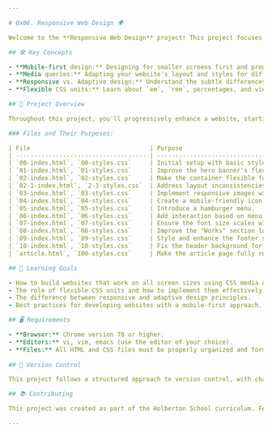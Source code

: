 ```yaml
---

# 0x06. Responsive Web Design 🌍

Welcome to the **Responsive Web Design** project! This project focuses on implementing mobile-first designs and ensuring that websites adapt seamlessly across various devices. By leveraging modern CSS techniques like media queries and flexible units, you’ll learn how to make your web content visually accessible and user-friendly.

## 🛠️ Key Concepts

- **Mobile-first design:** Designing for smaller screens first and progressively enhancing for larger devices.
- **Media queries:** Adapting your website's layout and styles for different screen sizes.
- **Responsive vs. Adaptive design:** Understand the subtle differences between these two approaches.
- **Flexible CSS units:** Learn about `em`, `rem`, percentages, and viewport-based units to create fluid designs.

## 🚀 Project Overview

Throughout this project, you'll progressively enhance a website, starting from basic layouts and extending to fully responsive web pages.

### Files and Their Purposes:

| File                                 | Purpose                                       |
| ------------------------------------ | --------------------------------------------- |
| `00-index.html`, `00-styles.css`     | Initial setup with basic styles and structure. |
| `01-index.html`, `01-styles.css`     | Improve the hero banner's flexibility.         |
| `02-index.html`, `02-styles.css`     | Make the container flexible for all devices.   |
| `02-1-index.html`, `2-1-styles.css`  | Address layout inconsistencies.                |
| `03-index.html`, `03-styles.css`     | Implement responsive images with breakpoints.  |
| `04-index.html`, `04-styles.css`     | Create a mobile-friendly icon and hide menu.   |
| `05-index.html`, `05-styles.css`     | Introduce a hamburger menu.                    |
| `06-index.html`, `06-styles.css`     | Add interaction based on menu button state.    |
| `07-index.html`, `07-styles.css`     | Ensure the font size scales with screen size.  |
| `08-index.html`, `08-styles.css`     | Improve the "Works" section layout.            |
| `09-index.html`, `09-styles.css`     | Style and enhance the footer section.          |
| `10-index.html`, `10-styles.css`     | Fix the header background for a polished look. |
| `article.html`, `100-styles.css`     | Make the article page fully responsive.        |

## 🧠 Learning Goals

- How to build websites that work on all screen sizes using CSS media queries.
- The role of flexible CSS units and how to implement them effectively.
- The difference between responsive and adaptive design principles.
- Best practices for developing websites with a mobile-first approach.

## 🖥️ Requirements

- **Browser:** Chrome version 78 or higher.
- **Editors:** vi, vim, emacs (use the editor of your choice).
- **Files:** All HTML and CSS files must be properly organized and formatted.
  
## 🔄 Version Control

This project follows a structured approach to version control, with changes made progressively for each section. Use the provided files to track improvements and updates.

## 📚 Contributing

This project was created as part of the Holberton School curriculum. Feel free to fork the repository and enhance it further.

---
```

